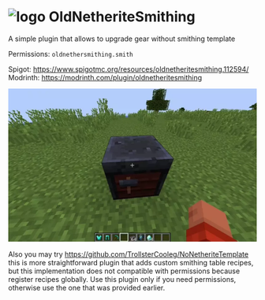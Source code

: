 # ![logo](https://i.imgur.com/Fpi9d1q.png) OldNetheriteSmithing

A simple plugin that allows to upgrade gear without smithing template

Permissions: `oldnethersmithing.smith`

Spigot: https://www.spigotmc.org/resources/oldnetheritesmithing.112594/
Modrinth: https://modrinth.com/plugin/oldnetheritesmithing

![demo](demo.webp)

Also you may try https://github.com/TrollsterCooleg/NoNetheriteTemplate this is more straightforward plugin that adds custom smithing table recipes, but this implementation does not compatible with permissions because register recipes globally. Use this plugin only if you need permissions, otherwise use the one that was provided earlier.
